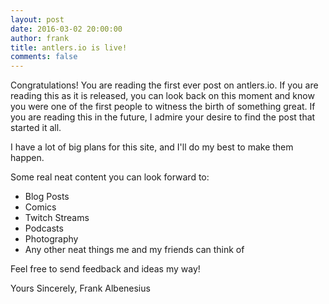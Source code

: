 ```yaml
---
layout: post
date: 2016-03-02 20:00:00
author: frank
title: antlers.io is live!
comments: false
---
```

Congratulations! You are reading the first ever post on antlers.io. If you are reading this as it is released, you can look back on this moment and know you were one of the first people to witness the birth of something great. If you are reading this in the future, I admire your desire to find the post that started it all.

I have a lot of big plans for this site, and I'll do my best to make them happen.

Some real neat content you can look forward to:

* Blog Posts
* Comics
* Twitch Streams
* Podcasts
* Photography
* Any other neat things me and my friends can think of

Feel free to send feedback and ideas my way!

Yours Sincerely,
Frank Albenesius